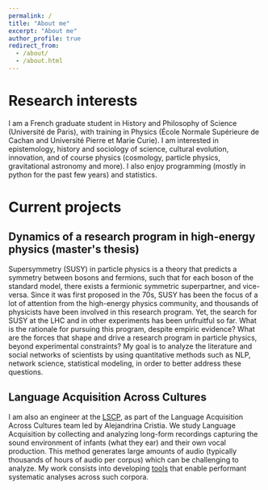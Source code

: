 ```yaml
---
permalink: /
title: "About me"
excerpt: "About me"
author_profile: true
redirect_from: 
  - /about/
  - /about.html
---
```


Research interests
==================

I am a French graduate student in History and Philosophy of Science (Université de Paris), with training in Physics (École Normale Supérieure de Cachan and Université Pierre et Marie Curie).
I am interested in epistemology, history and sociology of science, cultural evolution, innovation, and of course physics (cosmology, particle physics, gravitational astronomy and more).
I also enjoy programming (mostly in python for the past few years) and statistics.

Current projects
================

Dynamics of a research program in high-energy physics (master's thesis)
-------------------------------------------------------------------------------------------------

Supersymmetry (SUSY) in particle physics is a theory that predicts a symmetry between bosons and fermions, such that for each boson of the standard model, there exists a fermionic symmetric superpartner, and vice-versa.
Since it was first proposed in the 70s, SUSY has been the focus of a lot of attention from the high-energy physics community, and thousands of physicists have been involved in this research program. Yet, the search for SUSY at the LHC and in other experiments has been unfruitful so far.
What is the rationale for pursuing this program, despite empiric evidence? What are the forces that shape and drive a research program in particle physics, beyond experimental constraints?
My goal is to analyze the literature and social networks of scientists by using quantitative methods such as NLP, network science, statistical modeling, in order to better address these questions.

  
Language Acquisition Across Cultures
------------------------------------

I am also an engineer at the <a href="https://lscp.dec.ens.fr/en">LSCP</a>, as part of the Language Acquisition Across Cultures team led by Alejandrina Cristia. 
We study Language Acquisition by collecting and analyzing long-form recordings capturing the sound environment of infants (what they ear) and their own vocal production.
This method generates large amounts of audio (typically thousands of hours of audio per corpus) which can be challenging to analyze.
My work consists into developing <a href="https://github.com/LAAC-LSCP/ChildProject">tools</a> that enable performant systematic analyses across such corpora.

